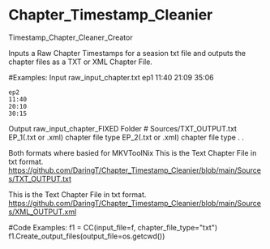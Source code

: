 # Chapter_Timestamp_Cleanier
Timestamp_Chapter_Cleaner_Creator

Inputs a Raw Chapter Timestamps for a seasion txt file and outputs the chapter files as a TXT or XML Chapter File.

#Examples:
Input
  raw_input_chapter.txt
    ep1
    11:40
    21:09
    35:06

    ep2
    11:40
    20:10
    30:15
    
Output
  raw_input_chapter_FIXED Folder
    # Sources/TXT_OUTPUT.txt
    EP_1(.txt or .xml) chapter file type
    EP_2(.txt or .xml) chapter file type
    .
    .

Both formats where basied for MKVToolNix 
  This is the Text Chapter File in txt format.
  https://github.com/DaringT/Chapter_Timestamp_Cleanier/blob/main/Sources/TXT_OUTPUT.txt

  This is the Text Chapter File in txt format.
  https://github.com/DaringT/Chapter_Timestamp_Cleanier/blob/main/Sources/XML_OUTPUT.xml

#Code Examples:
  f1 = CC(input_file=f, chapter_file_type="txt")
  f1.Create_output_files(output_file=os.getcwd())
  
  
